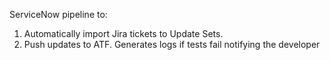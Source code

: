 ServiceNow pipeline to:
1. Automatically import Jira tickets to Update Sets. 
2. Push updates to ATF. Generates logs if tests fail notifying the developer 
